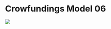 # Crowfundings Model 06
<img src="https://firebasestorage.googleapis.com/v0/b/hinh-6eaf7.appspot.com/o/cr6.png?alt=media&token=c771c52c-20f2-49d0-8c8e-67515d78bf29">
